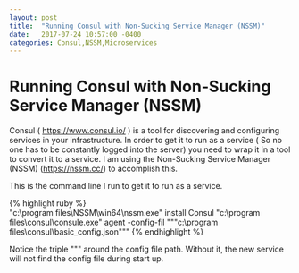 ```yaml
---
layout: post
title:  "Running Consul with Non-Sucking Service Manager (NSSM)"
date:   2017-07-24 10:57:00 -0400
categories: Consul,NSSM,Microservices
---
```

# Running Consul with Non-Sucking Service Manager (NSSM) #

Consul ( https://www.consul.io/ ) is a tool for discovering and configuring services in your infrastructure.  In order to get it to run as a service ( So no one has to be constantly logged into the server) you need to wrap it in a tool to convert it to a service.  I am using the Non-Sucking Service Manager (NSSM) (https://nssm.cc/) to accomplish this.

This is the command line I run to get it to run as a service.

{% highlight ruby %}   
 "c:\program files\NSSM\win64\nssm.exe" install Consul "c:\program files\consul\consule.exe" agent -config-fil """c:\program files\consul\basic_config.json"""
{% endhighlight %}

Notice the triple """ around the config file path.  Without it, the new service will not find the config file during start up.